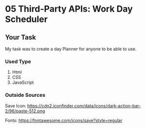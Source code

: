 # 05 Third-Party APIs: Work Day Scheduler

## Your Task

My task was to create a day Planner for anyone to be able to use. 

### Used Type

1. Html
2. CSS
3. JavaScript

### Outside Sources

  Save Icon: https://cdn2.iconfinder.com/data/icons/dark-action-bar-2/96/paste-512.png

  Fonts:    https://fontawesome.com/icons/save?style=regular